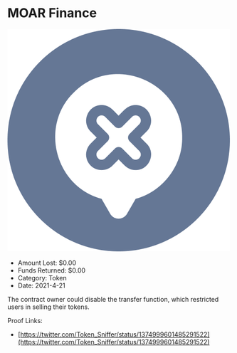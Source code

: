 # MOAR Finance
![MOAR Finance](/rektimages/MOAR-Finance.png)
- Amount Lost: $0.00
- Funds Returned: $0.00
- Category: Token
- Date: 2021-4-21

The contract owner could disable the transfer function, which restricted users in selling their tokens.


Proof Links:
- [https://twitter.com/Token_Sniffer/status/1374999601485291522](https://twitter.com/Token_Sniffer/status/1374999601485291522)


